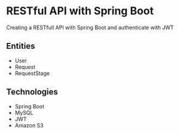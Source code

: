 # RESTful API with Spring Boot

Creating a RESTfull API with Spring Boot and authenticate with JWT

## Entities
- User
- Request
- RequestStage

## Technologies

- Spring Boot
- MySQL
- JWT
- Amazon S3




